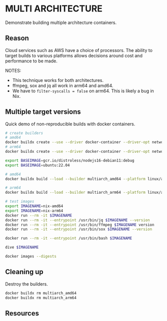 # MULTI ARCHITECTURE

Demonstrate building multiple architecture containers.  

## Reason

Cloud services such as AWS have a choice of processors. The ability to target builds to various platforms allows decisions around cost and performance to be made.  

NOTES:

* This technique works for both architectures.  
* ffmpeg, sox and jq all work in arm64 and amd64.  
* We have to `filter-syscalls = false` on arm64.  This is likely a bug in Nix.  

## Multiple target versions

Quick demo of non-reproducible builds with docker containers.  

```sh
# create builders
# amd64
docker buildx create --use --driver docker-container --driver-opt network=host --name multiarch_amd64 --platform linux/amd64
# arm64
docker buildx create --use --driver docker-container --driver-opt network=host --name multiarch_arm64 --platform linux/arm64
```

```bash
export BASEIMAGE=gcr.io/distroless/nodejs16-debian11:debug
export BASEIMAGE=ubuntu:22.04

# amd64
docker buildx build --load --builder multiarch_amd64 --platform linux/amd64 --build-arg=baseimage=$BASEIMAGE --build-arg=FLAKE=multitargetversions --progress=plain -f Dockerfile.multitargetversions --target PRODUCTION -t nix-amd64 .

# arm64
docker buildx build --load --builder multiarch_arm64 --platform linux/arm64 --build-arg=baseimage=$BASEIMAGE --build-arg=FLAKE=multitargetversions --progress=plain -f Dockerfile.multitargetversions --target PRODUCTION -t nix-arm64 .

# test images
export IMAGENAME=nix-amd64
export IMAGENAME=nix-arm64
docker run --rm -it $IMAGENAME 
docker run --rm -it --entrypoint /usr/bin/jq $IMAGENAME --version
docker run --rm -it --entrypoint /usr/bin/ffmpeg $IMAGENAME version
docker run --rm -it --entrypoint /usr/bin/sox $IMAGENAME --version

docker run --rm -it --entrypoint /usr/bin/bash $IMAGENAME 

dive $IMAGENAME

docker images --digests
```

## Cleaning up

Destroy the builders.  

```sh
docker buildx rm multiarch_amd64
docker buildx rm multiarch_arm64
```

## Resources

